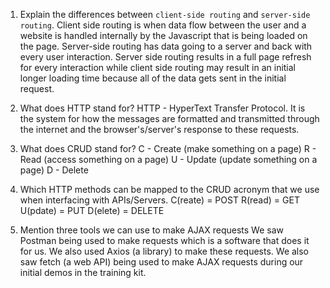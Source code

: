 1.  Explain the differences between `client-side routing` and `server-side routing`.
Client side routing is when data flow between the user and a website is handled internally by the Javascript that is being loaded on the page. Server-side routing has data going to a server and back with every user interaction. Server side routing results in a full page refresh for every interaction while client side routing may result in an initial longer loading time because all of the data gets sent in the initial request. 

2.  What does HTTP stand for?
HTTP - HyperText Transfer Protocol. It is the system for how the messages are formatted and transmitted through the internet and the browser's/server's response to these requests. 

3.  What does CRUD stand for?
C - Create (make something on a page)
R - Read (access something on a page)
U - Update (update something on a page)
D - Delete

4.  Which HTTP methods can be mapped to the CRUD acronym that we use when interfacing with APIs/Servers.
C(reate) = POST
R(read) = GET
U(pdate) = PUT
D(elete) = DELETE

5.  Mention three tools we can use to make AJAX requests
We saw Postman being used to make requests which is a software that does it for us. We also used Axios (a library) to make these requests. We also saw fetch (a web API) being used to make AJAX requests during our initial demos in the training kit. 
